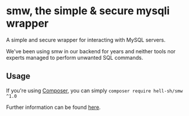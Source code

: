 # smw, the simple & secure mysqli wrapper

A simple and secure wrapper for interacting with MySQL servers.

We've been using smw in our backend for years and neither tools nor experts managed to perform unwanted SQL commands.

## Usage

If you're using [Composer](https://getcomposer.org), you can simply `composer require hell-sh/smw ^1.0`

Further information can be found [here](https://github.com/hell-sh/smw/blob/master/example.php).
